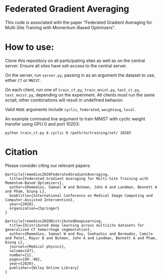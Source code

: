 # Federated Gradient Averaging
This code is associated with the paper "Federated Gradient Averaging for Multi-Site Training with Momentum-Based Optimizers".

# How to use:
Clone this repository on all participating sites as well as on the central server. Ensure all sites have ssh access to the central server.

On the server, run `server.py`, passing in as an argument the dataset to use, either `CT` or `MNIST`.

On each client, run one of `train_ct.py`, `train_mnist.py`, `test_ct.py`, `test_mnist.py`, depending on the experiment. All clients must run the same script; other combinations will result in undefined behavior.

Valid `MODE` arguments include `cyclic`, `federated`, `weightavg`, `local`.

An example command line argument to train MNIST with cyclic weight transfer using GPU 0 and port 10203:

`python train_ct.py A cyclic 0 /path/to/training/set/ 10203`

# Citation
Please consider citing our relevant papers:
```
@article{remedios2020FederatedGradientAveraging,
  title={Federated Gradient Averaging for Multi-Site Training with Momentum-Based Optimizers},
  author={Remedios, Samuel W and Butman, John A and Landman, Bennett A and Pham, Dzung L},
  booktitle={International Conference on Medical Image Computing and Computer-Assisted Intervention},
  year={2020},
  organization={Springer}
}

@article{remedios2020DistributedDeepLearning,
  title={Distributed deep learning across multisite datasets for generalized CT hemorrhage segmentation},
  author={Remedios, Samuel W and Roy, Snehashis and Bermudez, Camilo and Patel, Mayur B and Butman, John A and Landman, Bennett A and Pham, Dzung L},
  journal={Medical physics},
  volume={47},
  number={1},
  pages={89--98},
  year={2020},
  publisher={Wiley Online Library}
}
```
